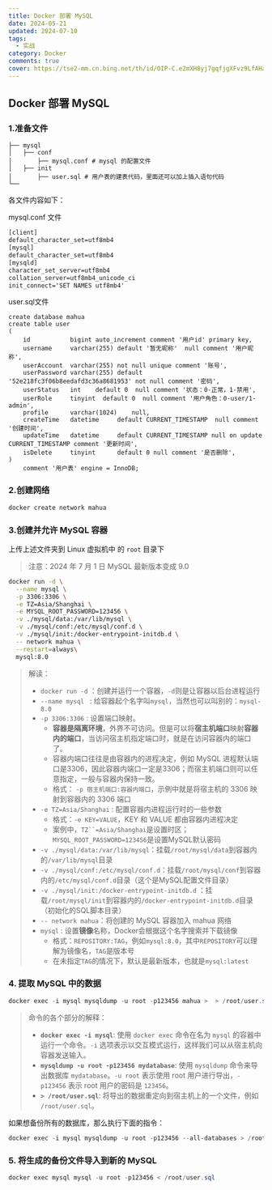 ```yaml
---
title: Docker 部署 MySQL
date: 2024-05-21
updated: 2024-07-10
tags: 
  - 实战
category: Docker
comments: true
cover: https://tse2-mm.cn.bing.net/th/id/OIP-C.e2mXH8yj7gqfjgXFvz9LfAHaEh?w=295&h=180&c=7&r=0&o=5&dpr=1.3&pid=1.7
---
```

## Docker 部署 MySQL

### 1.准备文件

```
├── mysql
│   ├── conf
│       ├── mysql.conf # mysql 的配置文件
│   ├── init
│   	├── user.sql # 用户表的建表代码，里面还可以加上插入语句代码
└──
```

各文件内容如下：

mysql.conf 文件

```tex
[client]
default_character_set=utf8mb4
[mysql]
default_character_set=utf8mb4
[mysqld]
character_set_server=utf8mb4
collation_server=utf8mb4_unicode_ci
init_connect='SET NAMES utf8mb4'
```

user.sql文件

```mysql
create database mahua
create table user
(
    id           bigint auto_increment comment '用户id' primary key,
    username     varchar(255) default '暂无昵称'  null comment '用户昵称',
    userAccount  varchar(255) not null unique comment '账号',
    userPassword varchar(255) default '52e218fc3f06b8eedafd3c36a8681953' not null comment '密码',
    userStatus   int    default 0  null comment '状态：0-正常，1-禁用',
    userRole     tinyint  default 0  null comment '用户角色：0-user/1- admin',
    profile      varchar(1024)    null,
    createTime   datetime     default CURRENT_TIMESTAMP  null comment '创建时间',
    updateTime   datetime     default CURRENT_TIMESTAMP null on update CURRENT_TIMESTAMP comment '更新时间',
    isDelete     tinyint      default 0 null comment '是否删除',
)
    comment '用户表' engine = InnoDB;
```


### 2.创建网络

```powershell
docker create network mahua
```


### 3.创建并允许 MySQL 容器

上传上述文件夹到 Linux 虚拟机中 的 `root` 目录下
> 注意：2024 年 7 月 1 日 MySQL 最新版本变成 9.0 
```Bash
docker run -d \
  --name mysql \
  -p 3306:3306 \
  -e TZ=Asia/Shanghai \
  -e MYSQL_ROOT_PASSWORD=123456 \
  -v ./mysql/data:/var/lib/mysql \
  -v ./mysql/conf:/etc/mysql/conf.d \
  -v ./mysql/init:/docker-entrypoint-initdb.d \
  -- network mahua \
  --restart=always\
  mysql:8.0
```



> 解读：
>
> - `docker run -d` ：创建并运行一个容器，`-d`则是让容器以后台进程运行
> - `--name mysql ` : 给容器起个名字叫`mysql`，当然也可以叫别的：`mysql-8.0` 
> - `-p 3306:3306` : 设置端口映射。
>   - **容器是隔离环境**，外界不可访问。但是可以将**宿主机端口**映射**容器内的端口**，当访问宿主机指定端口时，就是在访问容器内的端口了。
>   - 容器内端口往往是由容器内的进程决定，例如 MySQL 进程默认端口是3306，因此容器内端口一定是3306；而宿主机端口则可以任意指定，一般与容器内保持一致。
>   - 格式： `-p 宿主机端口:容器内端口`，示例中就是将宿主机的 3306 映射到容器内的 3306 端口
> - `-e TZ=Asia/Shanghai` : 配置容器内进程运行时的一些参数
>   - 格式：`-e KEY=VALUE`，KEY 和 VALUE 都由容器内进程决定
>   - 案例中，`TZ``=Asia/Shanghai`是设置时区；`MYSQL_ROOT_PASSWORD=123456`是设置MySQL默认密码
> - `-v ./mysql/data:/var/lib/mysql`：挂载`/root/mysql/data`到容器内的`/var/lib/mysql`目录
> - `-v ./mysql/conf:/etc/mysql/conf.d`：挂载`/root/mysql/conf`到容器内的`/etc/mysql/conf.d`目录（这个是MySQL配置文件目录）
> - `-v ./mysql/init:/docker-entrypoint-initdb.d` ：挂载`/root/mysql/init`到容器内的`/docker-entrypoint-initdb.d`目录（初始化的SQL脚本目录）
> - `-- network mahua`：将创建的 MySQL 容器加入 mahua 网络
> - `mysql` : 设置**镜像**名称，Docker会根据这个名字搜索并下载镜像
>   - 格式：`REPOSITORY:TAG`，例如`mysql:8.0`，其中`REPOSITORY`可以理解为镜像名，`TAG`是版本号
>   - 在未指定`TAG`的情况下，默认是最新版本，也就是`mysql:latest`



### 4. 提取 MySQL 中的数据

```powershell
docker exec -i mysql mysqldump -u root -p123456 mahua >  > /root/user.sql
```



>命令的各个部分的解释：
>
>- **`docker exec -i mysql`**: 使用 `docker exec` 命令在名为 `mysql` 的容器中运行一个命令。`-i` 选项表示以交互模式运行，这样我们可以从宿主机向容器发送输入。
>- **`mysqldump -u root -p123456 mydatabase`**: 使用 `mysqldump` 命令来导出数据库 `mydatabase`。`-u root` 表示使用 root 用户进行导出，`-p123456` 表示 root 用户的密码是 `123456`。
>- **`> /root/user.sql`**: 将导出的数据重定向到宿主机上的一个文件，例如 `/root/user.sql`。



如果想备份所有的数据库，那么执行下面的指令：

```powershell
docker exec -i mysql mysqldump -u root -p123456 --all-databases > /root/all_databases_backup.sql
```





### 5. 将生成的备份文件导入到新的 MySQL

```powershell
docker exec mysql mysql -u root -p123456 < /root/user.sql
```



